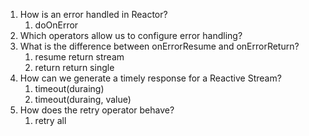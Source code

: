 1. How is an error handled in Reactor?
    1. doOnError
2. Which operators allow us to configure error handling?
3. What is the difference between onErrorResume and onErrorReturn?
    1. resume return stream
    2. return return single
4. How can we generate a timely response for a Reactive Stream?
    1. timeout(duraing)
    2. timeout(duraing, value)
5. How does the retry operator behave?
    1. retry all 